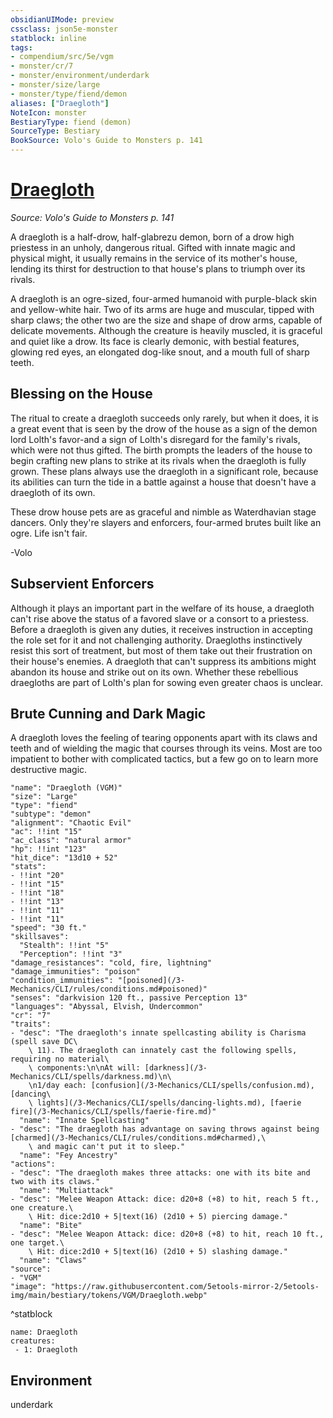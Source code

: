 ```yaml
---
obsidianUIMode: preview
cssclass: json5e-monster
statblock: inline
tags:
- compendium/src/5e/vgm
- monster/cr/7
- monster/environment/underdark
- monster/size/large
- monster/type/fiend/demon
aliases: ["Draegloth"]
NoteIcon: monster
BestiaryType: fiend (demon)
SourceType: Bestiary
BookSource: Volo's Guide to Monsters p. 141
---
```

# [Draegloth](3-Mechanics\CLI\bestiary\fiend/draegloth-vgm.md)
*Source: Volo's Guide to Monsters p. 141*  

A draegloth is a half-drow, half-glabrezu demon, born of a drow high priestess in an unholy, dangerous ritual. Gifted with innate magic and physical might, it usually remains in the service of its mother's house, lending its thirst for destruction to that house's plans to triumph over its rivals.

A draegloth is an ogre-sized, four-armed humanoid with purple-black skin and yellow-white hair. Two of its arms are huge and muscular, tipped with sharp claws; the other two are the size and shape of drow arms, capable of delicate movements. Although the creature is heavily muscled, it is graceful and quiet like a drow. Its face is clearly demonic, with bestial features, glowing red eyes, an elongated dog-like snout, and a mouth full of sharp teeth.

## Blessing on the House

The ritual to create a draegloth succeeds only rarely, but when it does, it is a great event that is seen by the drow of the house as a sign of the demon lord Lolth's favor-and a sign of Lolth's disregard for the family's rivals, which were not thus gifted. The birth prompts the leaders of the house to begin crafting new plans to strike at its rivals when the draegloth is fully grown. These plans always use the draegloth in a significant role, because its abilities can turn the tide in a battle against a house that doesn't have a draegloth of its own.

These drow house pets are as graceful and nimble as Waterdhavian stage dancers. Only they're slayers and enforcers, four-armed brutes built like an ogre. Life isn't fair.

-Volo

## Subservient Enforcers

Although it plays an important part in the welfare of its house, a draegloth can't rise above the status of a favored slave or a consort to a priestess. Before a draegloth is given any duties, it receives instruction in accepting the role set for it and not challenging authority. Draegloths instinctively resist this sort of treatment, but most of them take out their frustration on their house's enemies. A draegloth that can't suppress its ambitions might abandon its house and strike out on its own. Whether these rebellious draegloths are part of Lolth's plan for sowing even greater chaos is unclear.

## Brute Cunning and Dark Magic

A draegloth loves the feeling of tearing opponents apart with its claws and teeth and of wielding the magic that courses through its veins. Most are too impatient to bother with complicated tactics, but a few go on to learn more destructive magic.

```statblock
"name": "Draegloth (VGM)"
"size": "Large"
"type": "fiend"
"subtype": "demon"
"alignment": "Chaotic Evil"
"ac": !!int "15"
"ac_class": "natural armor"
"hp": !!int "123"
"hit_dice": "13d10 + 52"
"stats":
- !!int "20"
- !!int "15"
- !!int "18"
- !!int "13"
- !!int "11"
- !!int "11"
"speed": "30 ft."
"skillsaves":
  "Stealth": !!int "5"
  "Perception": !!int "3"
"damage_resistances": "cold, fire, lightning"
"damage_immunities": "poison"
"condition_immunities": "[poisoned](/3-Mechanics/CLI/rules/conditions.md#poisoned)"
"senses": "darkvision 120 ft., passive Perception 13"
"languages": "Abyssal, Elvish, Undercommon"
"cr": "7"
"traits":
- "desc": "The draegloth's innate spellcasting ability is Charisma (spell save DC\
    \ 11). The draegloth can innately cast the following spells, requiring no material\
    \ components:\n\nAt will: [darkness](/3-Mechanics/CLI/spells/darkness.md)\n\
    \n1/day each: [confusion](/3-Mechanics/CLI/spells/confusion.md), [dancing\
    \ lights](/3-Mechanics/CLI/spells/dancing-lights.md), [faerie fire](/3-Mechanics/CLI/spells/faerie-fire.md)"
  "name": "Innate Spellcasting"
- "desc": "The draegloth has advantage on saving throws against being [charmed](/3-Mechanics/CLI/rules/conditions.md#charmed),\
    \ and magic can't put it to sleep."
  "name": "Fey Ancestry"
"actions":
- "desc": "The draegloth makes three attacks: one with its bite and two with its claws."
  "name": "Multiattack"
- "desc": "Melee Weapon Attack: dice: d20+8 (+8) to hit, reach 5 ft., one creature.\
    \ Hit: dice:2d10 + 5|text(16) (2d10 + 5) piercing damage."
  "name": "Bite"
- "desc": "Melee Weapon Attack: dice: d20+8 (+8) to hit, reach 10 ft., one target.\
    \ Hit: dice:2d10 + 5|text(16) (2d10 + 5) slashing damage."
  "name": "Claws"
"source":
- "VGM"
"image": "https://raw.githubusercontent.com/5etools-mirror-2/5etools-img/main/bestiary/tokens/VGM/Draegloth.webp"
```
^statblock

```encounter-table
name: Draegloth
creatures:
 - 1: Draegloth
```

## Environment

underdark